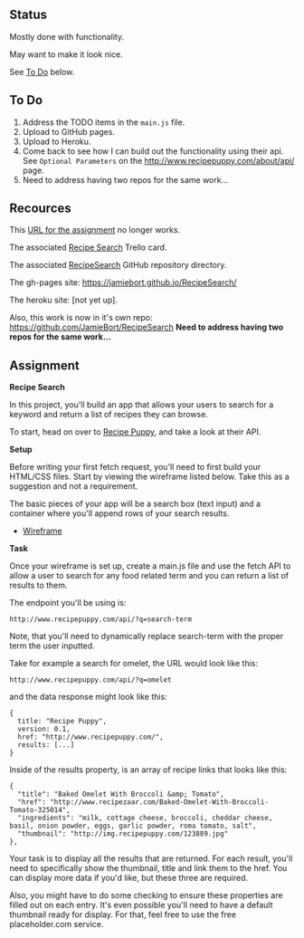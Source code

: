 ## Status

Mostly done with functionality.

May want to make it look nice.

See [To Do](https://github.com/JamieBort/LearningDirectory/tree/master/JavaScript/Courses/TheIronYardAssignments/RecipeSearch#to-do) below.

## To Do

1. Address the TODO items in the `main.js` file.
2. Upload to GitHub pages.
3. Upload to Heroku.
4. Come back to see how I can build out the functionality using their api. See `Optional Parameters` on the http://www.recipepuppy.com/about/api/ page.
5. Need to address having two repos for the same work...

## Recources

This [URL for the  assignment](https://newline.theironyard.com/cohorts/15/courses/9/projects/73) no longer works.

The associated [Recipe Search](https://trello.com/c/gp44nJAM/966-recipe-search?menu=filter&filter=label:Home) Trello card.

The associated [RecipeSearch](https://github.com/JamieBort/LearningDirectory/tree/master/JavaScript/Courses/TheIronYardAssignments/RecipeSearch) GitHub repository directory.

The gh-pages site: https://jamiebort.github.io/RecipeSearch/

The heroku site: [not yet up].

Also, this work is now in it's own repo: https://github.com/JamieBort/RecipeSearch
**Need to address having two repos for the same work...**

## Assignment

**Recipe Search**

In this project, you'll build an app that allows your users to search for a keyword and return a list of recipes they can browse.

To start, head on over to [Recipe Puppy](http://www.recipepuppy.com/about/api/), and take a look at their API.

**Setup**

Before writing your first fetch request, you'll need to first build your HTML/CSS files. Start by viewing the wireframe listed below. Take this as a suggestion and not a requirement.

The basic pieces of your app will be a search box (text input) and a container where you'll append rows of your search results.

* [Wireframe](https://tiy-learn-content.s3.amazonaws.com/13565bd1-wireframe.png)

**Task**

Once your wireframe is set up, create a main.js file and use the fetch API to allow a user to search for any food related term and you can return a list of results to them.

The endpoint you'll be using is:
```
http://www.recipepuppy.com/api/?q=search-term
```
Note, that you'll need to dynamically replace search-term with the proper term the user inputted.

Take for example a search for omelet, the URL would look like this:
```
http://www.recipepuppy.com/api/?q=omelet
```
and the data response might look like this:

```
{
  title: "Recipe Puppy",
  version: 0.1,
  href: "http://www.recipepuppy.com/",
  results: [...]
}
```

Inside of the results property, is an array of recipe links that looks like this:
```
{
  "title": "Baked Omelet With Broccoli &amp; Tomato",
  "href": "http://www.recipezaar.com/Baked-Omelet-With-Broccoli-Tomato-325014",
  "ingredients": "milk, cottage cheese, broccoli, cheddar cheese, basil, onion powder, eggs, garlic powder, roma tomato, salt",
  "thumbnail": "http://img.recipepuppy.com/123889.jpg"
},
```
Your task is to display all the results that are returned. For each result, you'll need to specifically show the thumbnail, title and link them to the href. You can display more data if you'd like, but these three are required.

Also, you might have to do some checking to ensure these properties are filled out on each entry. It's even possible you'll need to have a default thumbnail ready for display. For that, feel free to use the free placeholder.com service.
